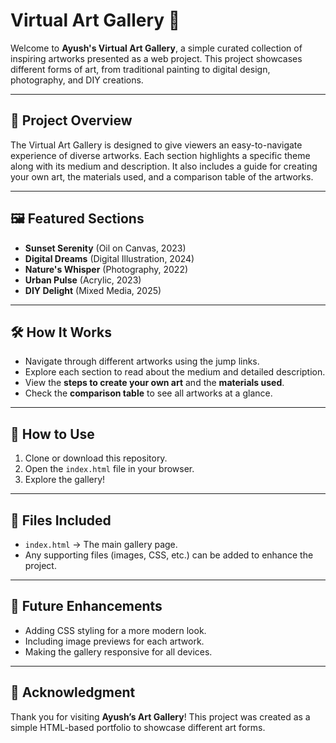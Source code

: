 # Virtual Art Gallery 🎨

Welcome to **Ayush's Virtual Art Gallery**, a simple curated collection of inspiring artworks presented as a web project. This project showcases different forms of art, from traditional painting to digital design, photography, and DIY creations.

---

## 📖 Project Overview

The Virtual Art Gallery is designed to give viewers an easy-to-navigate experience of diverse artworks. Each section highlights a specific theme along with its medium and description. It also includes a guide for creating your own art, the materials used, and a comparison table of the artworks.

---

## 🖼️ Featured Sections

* **Sunset Serenity** (Oil on Canvas, 2023)
* **Digital Dreams** (Digital Illustration, 2024)
* **Nature's Whisper** (Photography, 2022)
* **Urban Pulse** (Acrylic, 2023)
* **DIY Delight** (Mixed Media, 2025)

---

## 🛠️ How It Works

* Navigate through different artworks using the jump links.
* Explore each section to read about the medium and detailed description.
* View the **steps to create your own art** and the **materials used**.
* Check the **comparison table** to see all artworks at a glance.

---

## 🚀 How to Use

1. Clone or download this repository.
2. Open the `index.html` file in your browser.
3. Explore the gallery!

---

## 📂 Files Included

* `index.html` → The main gallery page.
* Any supporting files (images, CSS, etc.) can be added to enhance the project.

---

## 🌟 Future Enhancements

* Adding CSS styling for a more modern look.
* Including image previews for each artwork.
* Making the gallery responsive for all devices.

---

## 🙏 Acknowledgment

Thank you for visiting **Ayush’s Art Gallery**!
This project was created as a simple HTML-based portfolio to showcase different art forms.
